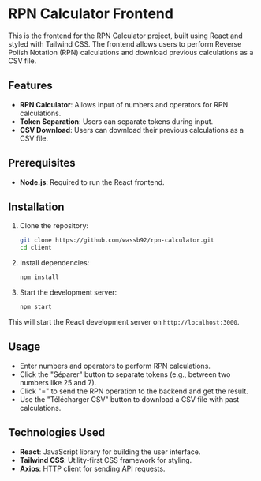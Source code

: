 # RPN Calculator Frontend

This is the frontend for the RPN Calculator project, built using React and styled with Tailwind CSS. The frontend allows users to perform Reverse Polish Notation (RPN) calculations and download previous calculations as a CSV file.

## Features

- **RPN Calculator**: Allows input of numbers and operators for RPN calculations.
- **Token Separation**: Users can separate tokens during input.
- **CSV Download**: Users can download their previous calculations as a CSV file.

## Prerequisites

- **Node.js**: Required to run the React frontend.

## Installation

1. Clone the repository:

   ```bash
   git clone https://github.com/wassb92/rpn-calculator.git
   cd client
   ```

2. Install dependencies:

   ```bash
   npm install
   ```

3. Start the development server:
   ```bash
   npm start
   ```

This will start the React development server on `http://localhost:3000`.

## Usage

- Enter numbers and operators to perform RPN calculations.
- Click the "Séparer" button to separate tokens (e.g., between two numbers like 25 and 7).
- Click "=" to send the RPN operation to the backend and get the result.
- Use the "Télécharger CSV" button to download a CSV file with past calculations.

## Technologies Used

- **React**: JavaScript library for building the user interface.
- **Tailwind CSS**: Utility-first CSS framework for styling.
- **Axios**: HTTP client for sending API requests.
